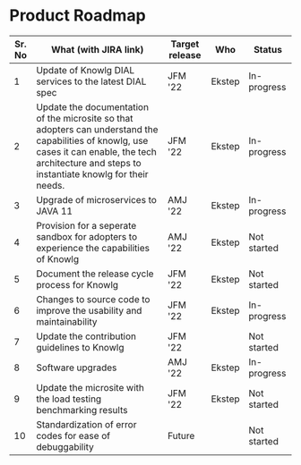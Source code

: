 # Product Roadmap

| Sr. No | What (with JIRA link)                                                                                                                                                                                 | Target release | Who    | Status      |
| ------ | ----------------------------------------------------------------------------------------------------------------------------------------------------------------------------------------------------- | -------------- | ------ | ----------- |
| 1      | Update of Knowlg DIAL services to the latest DIAL spec                                                                                                                                                | JFM '22        | Ekstep | In-progress |
| 2      | Update the documentation of the microsite so that adopters can understand the capabilities of knowlg, use cases it can enable, the tech architecture and steps to instantiate knowlg for their needs. | JFM '22        | Ekstep | In-progress |
| 3      | Upgrade of microservices to JAVA 11                                                                                                                                                                   | AMJ '22        | Ekstep | In-progress |
| 4      | Provision for a seperate sandbox for adopters to experience the capabilities of Knowlg                                                                                                                | AMJ '22        | Ekstep | Not started |
| 5      | Document the release cycle process for Knowlg                                                                                                                                                         | JFM '22        | Ekstep | Not started |
| 6      | Changes to source code to improve the usability and maintainability                                                                                                                                   | JFM '22        | Ekstep | In-progress |
| 7      | Update the contribution guidelines to Knowlg                                                                                                                                                          | JFM '22        |        | Not started |
| 8      | Software upgrades                                                                                                                                                                                     | AMJ '22        | Ekstep | In-progress |
| 9      | Update the microsite with the load testing benchmarking results                                                                                                                                       | JFM '22        | Ekstep | Not started |
| 10     | Standardization of error codes for ease of debuggability                                                                                                                                              | Future         |        | Not started |
